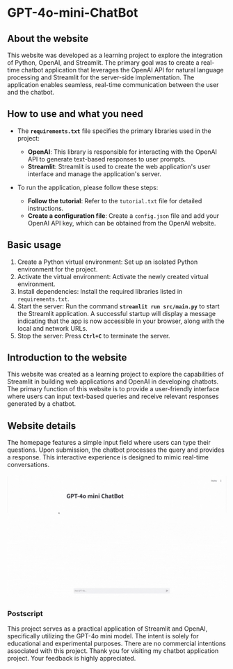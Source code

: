 # GPT-4o-mini-ChatBot

## About the website
This website was developed as a learning project to explore the integration of Python, OpenAI, and Streamlit. The primary goal was to create a real-time chatbot application that leverages the OpenAI API for natural language processing and Streamlit for the server-side implementation. The application enables seamless, real-time communication between the user and the chatbot.

## How to use and what you need
* The **`requirements.txt`** file specifies the primary libraries used in the project:
   * **OpenAI**: This library is responsible for interacting with the OpenAI API to generate text-based responses to user prompts.
   * **Streamlit**: Streamlit is used to create the web application's user interface and manage the application's server.

* To run the application, please follow these steps:
   * **Follow the tutorial**: Refer to the `tutorial.txt` file for detailed instructions.
   * **Create a configuration file**: Create a `config.json` file and add your OpenAI API key, which can be obtained from the OpenAI website.

## Basic usage
1. Create a Python virtual environment: Set up an isolated Python environment for the project.
2. Activate the virtual environment: Activate the newly created virtual environment.
3. Install dependencies: Install the required libraries listed in `requirements.txt`.
4. Start the server: Run the command **`streamlit run src/main.py`** to start the Streamlit application. A successful startup will display a message indicating that the app is now accessible in your browser, along with the local and network URLs.
5. Stop the server: Press **`Ctrl+C`** to terminate the server.

## Introduction to the website
This website was created as a learning project to explore the capabilities of Streamlit in building web applications and OpenAI in developing chatbots. The primary function of this website is to provide a user-friendly interface where users can input text-based queries and receive relevant responses generated by a chatbot.

## Website details
The homepage features a simple input field where users can type their questions. Upon submission, the chatbot processes the query and provides a response. This interactive experience is designed to mimic real-time conversations.

![ChatExample](gif/Example.gif)

### Postscript
This project serves as a practical application of Streamlit and OpenAI, specifically utilizing the GPT-4o mini model. The intent is solely for educational and experimental purposes. There are no commercial intentions associated with this project. Thank you for visiting my chatbot application project. Your feedback is highly appreciated.
